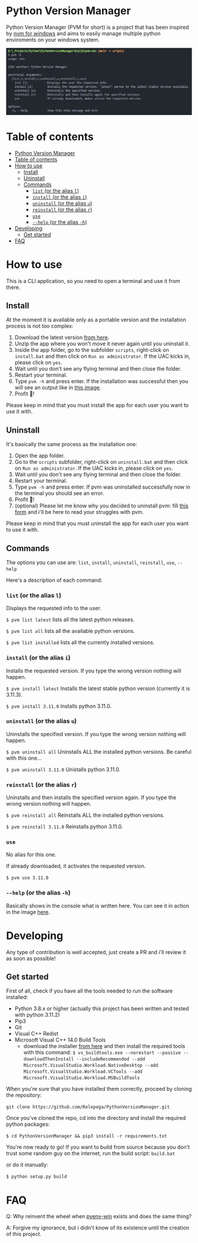# Python Version Manager

Python Version Manager (PVM for short) is a project that has been inspired by [nvm for windows](https://github.com/coreybutler/nvm-windows) and aims to easily manage multiple python enviroments on your windows system.

![](media/pvm.png)

# Table of contents

- [Python Version Manager](#python-version-manager)
- [Table of contents](#table-of-contents)
- [How to use](#how-to-use)
	- [Install](#install)
	- [Uninstall](#uninstall)
	- [Commands](#commands)
		- [`list` (or the alias `l`)](#list-or-the-alias-l)
		- [`install` (or the alias `i`)](#install-or-the-alias-i)
		- [`uninstall` (or the alias `u`)](#uninstall-or-the-alias-u)
		- [`reinstall` (or the alias `r`)](#reinstall-or-the-alias-r)
		- [`use`](#use)
		- [`--help` (or the alias `-h`)](#--help-or-the-alias--h)
- [Developing](#developing)
	- [Get started](#get-started)
- [FAQ](#faq)

# How to use

This is a CLI application, so you need to open a terminal and use it from there.

## Install

At the moment it is available only as a portable version and the installation process is not too complex:

1. Download the latest version [from here](https://github.com/Relepega/PythonVersionManager/releases).
2. Unzip the app where you won't move it never again until you uninstall it.
3. Inside the app folder, go to the subfolder `scripts`, right-click on `install.bat` and then click on `Run as administrator`. If the UAC kicks in, please click on `yes`.
4. Wait until you don't see any flying terminal and then close the folder.
5. Restart your terminal.
6. Type `pvm -h` and press enter. If the installation was successful then you will see an output like in [this image](#python-version-manager).
7. Profit 🎉!

Please keep in mind that you must install the app for each user you want to use it with. 

## Uninstall

It's basically the same process as the installation one:

1. Open the app folder.
2. Go to the `scripts` subfolder, right-click on `uninstall.bat` and then click on `Run as administrator`. If the UAC kicks in, please click on `yes`.
3. Wait until you don't see any flying terminal and then close the folder.
4. Restart your terminal.
5. Type `pvm -h` and press enter. If pvm was uninstalled successfully now in the terminal you should see an error.
6. Profit 🎉!
7. (optional) Please let me know why you decided to uninstall pvm: fill [this form](https://github.com/Relepega/PythonVersionManager/issues/new) and i'll be here to read your struggles with pvm.

Please keep in mind that you must uninstall the app for each user you want to use it with. 

## Commands

The options you can use are: `list`, `install`, `uninstall`, `reinstall`, `use`, `--help`

Here's a description of each command:

### `list` (or the alias `l`)

Displays the requested info to the user.

`$ pvm list latest` lists all the latest python releases.

`$ pvm list all` lists all the available python versions.

`$ pvm list installed` lists all the currently installed versions.

### `install` (or the alias `i`)

Installs the requested version. If you type the wrong version nothing will happen.

`$ pvm install latest` Installs the latest stable python version (currently it is 3.11.3).

`$ pvm install 3.11.0` Installs python 3.11.0.

### `uninstall` (or the alias `u`)

Uninstalls the specified version. If you type the wrong version nothing will happen.

`$ pvm uninstall all` Uninstalls ALL the installed python versions. Be careful with this one...

`$ pvm uninstall 3.11.0` Unistalls python 3.11.0.

### `reinstall` (or the alias `r`)

Uninstalls and then installs the specified version again. If you type the wrong version nothing will happen.

`$ pvm reinstall all` Reinstalls ALL the installed python versions.

`$ pvm reinstall 3.11.0` Reinstalls python 3.11.0.

### `use`

No alias for this one.

If already downloaded, it activates the requested version.

`$ pvm use 3.11.0`

### `--help` (or the alias `-h`)

Basically shows in the console what is written here. You can see it in action in the image [here](#python-version-manager).

# Developing

Any type of contribution is well accepted, just create a PR and i'll review it as soon as possible!

## Get started

First of all, check if you have all the tools needed to run the software installed:

- Python 3.8.x or higher (actually this project has been written and tested with python 3.11.2)
- Pip3
- Git
- Visual C++ Redist
- Microsoft Visual C++ 14.0 Build Tools
  - download the installer [from here](https://visualstudio.microsoft.com/visual-cpp-build-tools/) and then install the required tools with this command: `$ vs_buildtools.exe --norestart --passive --downloadThenInstall --includeRecommended --add Microsoft.VisualStudio.Workload.NativeDesktop --add Microsoft.VisualStudio.Workload.VCTools --add Microsoft.VisualStudio.Workload.MSBuildTools`

When you're sure that you have installed them correctly, proceed by cloning the repository:

`git clone https://github.com/Relepega/PythonVersionManager.git`

Once you've cloned the repo, cd into the directory and install the required python packages:

`$ cd PythonVersionManager && pip3 install -r requirements.txt`

You're now ready to go!
If you want to build from source because you don't trust some random guy on the internet, run the build script:
`build.bat`

or do it manually:

`$ python setup.py build`

# FAQ

Q: Why reinvent the wheel when [pyenv-win](https://github.com/pyenv-win/pyenv-win) exists and does the same thing?

A: Forgive my ignorance, but i didn't know of its existence until the creation of this project.
